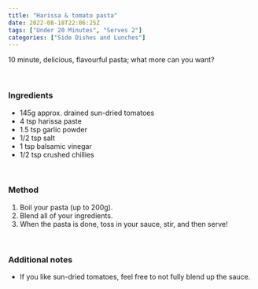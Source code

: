 ```yaml
---
title: "Harissa & tomato pasta"
date: 2022-08-18T22:06:25Z
tags: ["Under 20 Minutes", "Serves 2"]
categories: ["Side Dishes and Lunches"]
---
```

10 minute, delicious, flavourful pasta; what more can you want?
&nbsp;

&nbsp;
### Ingredients
* 145g approx. drained sun-dried tomatoes
* 4 tsp harissa paste
* 1.5 tsp garlic powder
* 1/2 tsp salt
* 1 tsp balsamic vinegar
* 1/2 tsp crushed chillies
&nbsp;

&nbsp;
### Method
1. Boil your pasta (up to 200g).
2. Blend all of your ingredients.
3. When the pasta is done, toss in your sauce, stir, and then serve!
&nbsp;

&nbsp;
### Additional notes
* If you like sun-dried tomatoes, feel free to not fully blend up the sauce.


